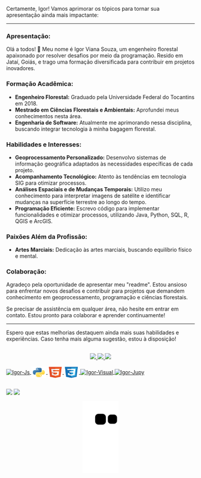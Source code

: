 Certamente, Igor! Vamos aprimorar os tópicos para tornar sua apresentação ainda mais impactante:

---

### Apresentação:

Olá a todos! 👋 Meu nome é Igor Viana Souza, um engenheiro florestal apaixonado por resolver desafios por meio da programação. Resido em Jataí, Goiás, e trago uma formação diversificada para contribuir em projetos inovadores.

### Formação Acadêmica:

- **Engenheiro Florestal:** Graduado pela Universidade Federal do Tocantins em 2018.
- **Mestrado em Ciências Florestais e Ambientais:** Aprofundei meus conhecimentos nesta área.
- **Engenharia de Software:** Atualmente me aprimorando nessa disciplina, buscando integrar tecnologia à minha bagagem florestal.

### Habilidades e Interesses:

- **Geoprocessamento Personalizado:** Desenvolvo sistemas de informação geográfica adaptados às necessidades específicas de cada projeto.
- **Acompanhamento Tecnológico:** Atento às tendências em tecnologia SIG para otimizar processos.
- **Análises Espaciais e de Mudanças Temporais:** Utilizo meu conhecimento para interpretar imagens de satélite e identificar mudanças na superfície terrestre ao longo do tempo.
- **Programação Eficiente:** Escrevo código para implementar funcionalidades e otimizar processos, utilizando Java, Python, SQL, R, QGIS e ArcGIS.

### Paixões Além da Profissão:

- **Artes Marciais:** Dedicação às artes marciais, buscando equilíbrio físico e mental.

### Colaboração:

Agradeço pela oportunidade de apresentar meu "readme". Estou ansioso para enfrentar novos desafios e contribuir para projetos que demandem conhecimento em geoprocessamento, programação e ciências florestais.

Se precisar de assistência em qualquer área, não hesite em entrar em contato. Estou pronto para colaborar e aprender continuamente!

---

Espero que estas melhorias destaquem ainda mais suas habilidades e experiências. Caso tenha mais alguma sugestão, estou à disposição!


  ##
  
<div align="center">
  <a href="https://github.com/SOUZAVI">
  <img height="200em" src="https://github-readme-stats.vercel.app/api?username=SOUZAVI"/>
  <img height="200em" src="https://github-readme-stats.vercel.app/api/top-langs/?username=SOUZAVI"/>
  <img height="200em" src="https://github-profile-summary-cards.vercel.app/api/cards/profile-details?username=SOUZAVI&theme=vue"/>
</div>
    <div style="display: inline_block"><br>
  <img align="center" alt="Igor-Js" height="30" width="40" src="https://cdn.jsdelivr.net/gh/devicons/devicon/icons/rstudio/rstudio-original.svg">
  <img align="center" alt="Igor-Python" height="30" width="40" src="https://raw.githubusercontent.com/devicons/devicon/master/icons/python/python-original.svg"/>
  <img align="center" alt="Igor-HTML" height="30" width="40" src="https://raw.githubusercontent.com/devicons/devicon/master/icons/html5/html5-original.svg">
  <img align="center" alt="Igor-CSS" height="30" width="40" src="https://raw.githubusercontent.com/devicons/devicon/master/icons/css3/css3-original.svg">
  <img align="center" alt="Igor-Visual" height="30" width="40" src="https://cdn.jsdelivr.net/gh/devicons/devicon/icons/visualstudio/visualstudio-plain.svg">
  <img align="center" alt="Igor-Jupy" height="30" width="40" src="https://cdn.jsdelivr.net/gh/devicons/devicon/icons/jupyter/jupyter-original-wordmark.svg">
  

 <div> 
   
   ##
   
 <div> 
  <a href="https://www.linkedin.com/in/igor-viana-souza" target="_blank"><img src="https://img.shields.io/badge/-LinkedIn-%230077B5?style=for-the-badge&logo=linkedin&logoColor=white" target="_blank"></a> 
    <a href="mailto:igor.souzavigor@gmail.com" target="_blank"><img src="https://img.shields.io/badge/Gmail-D14836?style=for-the-badge&logo=gmail&logoColor=white" target="_blank"></a> 
   </div>

<div align="center"> 
  
   ![Snake animation](https://github.com/SOUZAVI/SOUZAVI/blob/output/github-contribution-grid-snake.svg)

</div>
